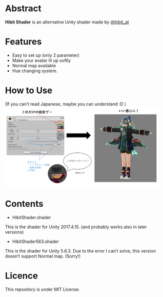 # Abstract

**Hibit Shader** is an alternative Unity shader made by [@hibit_at](https://twitter.com/hibit_at)

# Features

- Easy to set up (only 2 parameter)
- Make your avatar lit up softly
- Normal map available
- Hue changing system.

# How to Use

(If you can’t read Japanese, maybe you can understand :D )
![howtouse](https://github.com/hibit-at/HibitShader/blob/image/how%20to%20use.PNG)

# Contents

- HibitShader.shader

This is the shader for Unity 2017.4.15. (and probably works also in later versions)

- HibitShader563.shader

This is the shader for Unity 5.6.3.
Due to the error I can’t solve, this version doesn’t support Normal map. (Sorry!)

# Licence

This repository is under MIT License.
